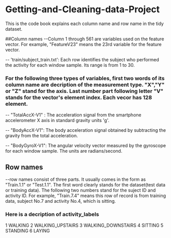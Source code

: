 Getting-and-Cleaning-data-Project
=================================
This is the code book explains each column name and row name in the tidy dataset.

##Column names
--Column 1 through 561 are variables used on the feature vector. For example,     "FeatureV23" means the 23rd variable for the feature vector.

-- 'train/subject_train.txt': Each row identifies the subject who performed the activity for each window sample. Its range is from 1 to 30. 

### For the following three types of variables, first two words of its column name are decription of the measurement type. "X","Y" or "Z" stand for the axis. Last number part following letter "V" stands for the vector's element index. Each vecor has 128 element.

-- "TotalAccX-V1" : The acceleration signal from the smartphone accelerometer X axis in standard gravity units 'g'.

-- "BodyAccX-V1": The body acceleration signal obtained by subtracting the gravity from the total acceleration. 

-- "BodyGyroX-V1": The angular velocity vector measured by the gyroscope for each window sample. The units are radians/second. 

## Row names
--row names consist of three parts. It usually comes in the form as "Train.1.1" or "Test.1.1". The first word clearly stands for the dataset(test data or training data). The following two numbers stand for the suject ID and activity ID. For example, "Train.7.4" means this row of record is from training data, subject No.7 and activity No.4, which is sitting.

### Here is a decription of activity_labels

1 WALKING
2 WALKING_UPSTAIRS
3 WALKING_DOWNSTAIRS
4 SITTING
5 STANDING
6 LAYING
